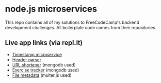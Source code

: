# node.js microservices
This repo contains all of my solutions to FreeCodeCamp's backend development challenges. All boilerplate code comes from their repositories.
## Live app links (via repl.it)
- [Timestamp microservice](https://nodejs-project-timestamp.pulchnymamut.repl.co/)
- [Header parser](https://boilerplate-project-headerparser.pulchnymamut.repl.co/)
- [URL shortener](https://nodejs-project-urlshortener.pulchnymamut.repl.co) (mongodb used)
- [Exercise tracker](https://nodejs-project-exercisetracker.pulchnymamut.repl.co/) (mongodb used)
- [File metadata](https://nodejs-project-filemetadata.pulchnymamut.repl.co/) (multer.js used)
